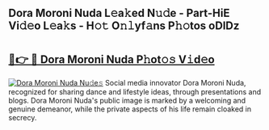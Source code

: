 ## Dora Moroni Nuda L𝚎a𝚔ed N𝚞𝚍e - Part-HiE Vi𝚍𝚎o L𝚎a𝚔s - H𝚘𝚝 O𝚗𝚕yf𝚊ns P𝚑𝚘tos oDlDz

# <h2><a href="http://kfcmp0r.oniu.top/?m=Dora+Moroni+Nuda">🔗👉 🔴 Dora Moroni Nuda P𝚑ot𝚘𝚜 V𝚒d𝚎o</a></h2>

[![Dora Moroni Nuda Nu𝚍e𝚜](https://i.imgur.com/0qMVB7G.gif)](http://kfcmp0r.oniu.top/?m=Dora+Moroni+Nuda)
Social media innovator Dora Moroni Nuda, recognized for sharing dance and lifestyle ideas, through presentations and blogs. Dora Moroni Nuda's public image is marked by a welcoming and genuine demeanor, while the private aspects of his life remain cloaked in secrecy.  
